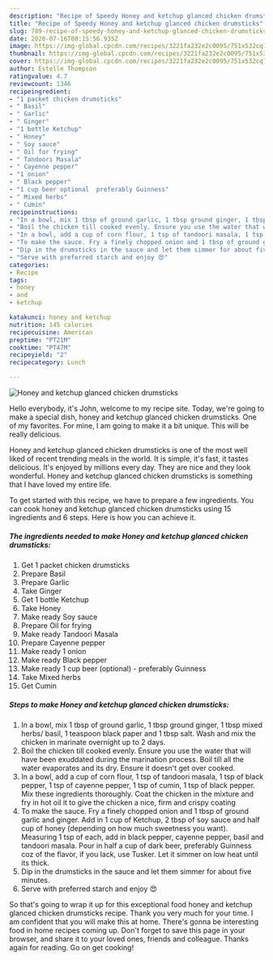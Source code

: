 ```yaml
---
description: "Recipe of Speedy Honey and ketchup glanced chicken drumsticks"
title: "Recipe of Speedy Honey and ketchup glanced chicken drumsticks"
slug: 789-recipe-of-speedy-honey-and-ketchup-glanced-chicken-drumsticks
date: 2020-07-16T08:15:56.935Z
image: https://img-global.cpcdn.com/recipes/3221fa232e2c0095/751x532cq70/honey-and-ketchup-glanced-chicken-drumsticks-recipe-main-photo.jpg
thumbnail: https://img-global.cpcdn.com/recipes/3221fa232e2c0095/751x532cq70/honey-and-ketchup-glanced-chicken-drumsticks-recipe-main-photo.jpg
cover: https://img-global.cpcdn.com/recipes/3221fa232e2c0095/751x532cq70/honey-and-ketchup-glanced-chicken-drumsticks-recipe-main-photo.jpg
author: Estelle Thompson
ratingvalue: 4.7
reviewcount: 1346
recipeingredient:
- "1 packet chicken drumsticks"
- " Basil"
- " Garlic"
- " Ginger"
- "1 bottle Ketchup"
- " Honey"
- " Soy sauce"
- " Oil for frying"
- " Tandoori Masala"
- " Cayenne pepper"
- "1 onion"
- " Black pepper"
- "1 cup beer optional  preferably Guinness"
- " Mixed herbs"
- " Cumin"
recipeinstructions:
- "In a bowl, mix 1 tbsp of ground garlic, 1 tbsp ground ginger, 1 tbsp mixed herbs/ basil, 1 teaspoon black paper and 1 tbsp salt. Wash and mix the chicken in marinate overnight up to 2 days."
- "Boil the chicken till cooked evenly. Ensure you use the water that will have been exuddated during the marination process. Boil till all the water evaporates and its dry. Ensure it doesn&#39;t get over cooked."
- "In a bowl, add a cup of corn flour, 1 tsp of tandoori masala, 1 tsp of black pepper, 1 tsp of cayenne pepper, 1 tsp of cumin, 1 tsp of black pepper. Mix these ingredients thoroughly. Coat the chicken in the mixture and fry in hot oil it to give the chicken a nice, firm and crispy coating"
- "To make the sauce. Fry a finely chopped onion and 1 tbsp of ground garlic and ginger. Add in 1 cup of Ketchup, 2 tbsp of soy sauce and half cup of honey (depending on how much sweetness you want). Measuring 1 tsp of each, add in black pepper, cayenne pepper, basil and tandoori masala. Pour in half a cup of dark beer, preferably Guinness coz of the flavor, if you lack, use Tusker. Let it simmer on low heat until its thick."
- "Dip in the drumsticks in the sauce and let them simmer for about five minutes."
- "Serve with preferred starch and enjoy 😍"
categories:
- Recipe
tags:
- honey
- and
- ketchup

katakunci: honey and ketchup 
nutrition: 145 calories
recipecuisine: American
preptime: "PT21M"
cooktime: "PT47M"
recipeyield: "2"
recipecategory: Lunch

---
```



![Honey and ketchup glanced chicken drumsticks](https://img-global.cpcdn.com/recipes/3221fa232e2c0095/751x532cq70/honey-and-ketchup-glanced-chicken-drumsticks-recipe-main-photo.jpg)

Hello everybody, it's John, welcome to my recipe site. Today, we're going to make a special dish, honey and ketchup glanced chicken drumsticks. One of my favorites. For mine, I am going to make it a bit unique. This will be really delicious.

Honey and ketchup glanced chicken drumsticks is one of the most well liked of recent trending meals in the world. It is simple, it's fast, it tastes delicious. It's enjoyed by millions every day. They are nice and they look wonderful. Honey and ketchup glanced chicken drumsticks is something that I have loved my entire life.




To get started with this recipe, we have to prepare a few ingredients. You can cook honey and ketchup glanced chicken drumsticks using 15 ingredients and 6 steps. Here is how you can achieve it.

<!--inarticleads1-->

##### The ingredients needed to make Honey and ketchup glanced chicken drumsticks:

1. Get 1 packet chicken drumsticks
1. Prepare  Basil
1. Prepare  Garlic
1. Take  Ginger
1. Get 1 bottle Ketchup
1. Take  Honey
1. Make ready  Soy sauce
1. Prepare  Oil for frying
1. Make ready  Tandoori Masala
1. Prepare  Cayenne pepper
1. Make ready 1 onion
1. Make ready  Black pepper
1. Make ready 1 cup beer (optional) - preferably Guinness
1. Take  Mixed herbs
1. Get  Cumin




<!--inarticleads2-->

##### Steps to make Honey and ketchup glanced chicken drumsticks:

1. In a bowl, mix 1 tbsp of ground garlic, 1 tbsp ground ginger, 1 tbsp mixed herbs/ basil, 1 teaspoon black paper and 1 tbsp salt. Wash and mix the chicken in marinate overnight up to 2 days.
1. Boil the chicken till cooked evenly. Ensure you use the water that will have been exuddated during the marination process. Boil till all the water evaporates and its dry. Ensure it doesn&#39;t get over cooked.
1. In a bowl, add a cup of corn flour, 1 tsp of tandoori masala, 1 tsp of black pepper, 1 tsp of cayenne pepper, 1 tsp of cumin, 1 tsp of black pepper. Mix these ingredients thoroughly. Coat the chicken in the mixture and fry in hot oil it to give the chicken a nice, firm and crispy coating
1. To make the sauce. Fry a finely chopped onion and 1 tbsp of ground garlic and ginger. Add in 1 cup of Ketchup, 2 tbsp of soy sauce and half cup of honey (depending on how much sweetness you want). Measuring 1 tsp of each, add in black pepper, cayenne pepper, basil and tandoori masala. Pour in half a cup of dark beer, preferably Guinness coz of the flavor, if you lack, use Tusker. Let it simmer on low heat until its thick.
1. Dip in the drumsticks in the sauce and let them simmer for about five minutes.
1. Serve with preferred starch and enjoy 😍




So that's going to wrap it up for this exceptional food honey and ketchup glanced chicken drumsticks recipe. Thank you very much for your time. I am confident that you will make this at home. There's gonna be interesting food in home recipes coming up. Don't forget to save this page in your browser, and share it to your loved ones, friends and colleague. Thanks again for reading. Go on get cooking!
